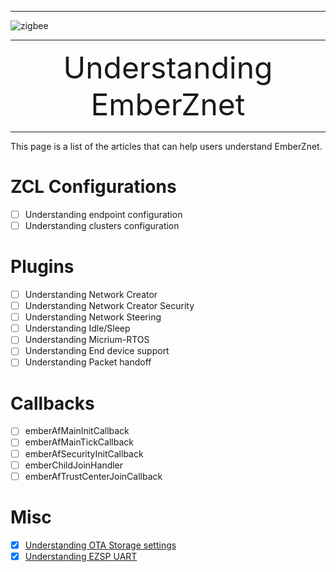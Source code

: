 ********
![zigbee](files/zigbee.png)
********


<div align="center">
    <font size=72>Understanding EmberZnet</font>
</div>

********  

This page is a list of the articles that can help users understand EmberZnet.  

# ZCL Configurations
- [ ] Understanding endpoint configuration
- [ ] Understanding clusters configuration

# Plugins
- [ ] Understanding Network Creator
- [ ] Understanding Network Creator Security
- [ ] Understanding Network Steering
- [ ] Understanding Idle/Sleep
- [ ] Understanding Micrium-RTOS
- [ ] Understanding End device support
- [ ] Understanding Packet handoff

# Callbacks
- [ ] emberAfMainInitCallback
- [ ] emberAfMainTickCallback
- [ ] emberAfSecurityInitCallback
- [ ] emberChildJoinHandler
- [ ] emberAfTrustCenterJoinCallback

# Misc
- [x] [Understanding OTA Storage settings](Zigbee-Understanding-OTA-Storage)
- [x] [Understanding EZSP UART](Zigbee-Understanding-EZSP-UART)
